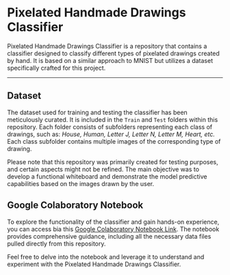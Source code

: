 # Pixelated Handmade Drawings Classifier

Pixelated Handmade Drawings Classifier is a repository that contains a classifier designed to classify different types of pixelated drawings created by hand. It is based on a similar approach to MNIST but utilizes a dataset specifically crafted for this project.

---

## Dataset

The dataset used for training and testing the classifier has been meticulously curated. It is included in the `Train` and `Test` folders within this repository. Each folder consists of subfolders representing each class of drawings, such as: *House, Human, Letter J, Letter N, Letter M, Heart, etc.* Each class subfolder contains multiple images of the corresponding type of drawing.

Please note that this repository was primarily created for testing purposes, and certain aspects might not be refined. The main objective was to develop a functional whiteboard and demonstrate the model predictive capabilities based on the images drawn by the user.

## Google Colaboratory Notebook

To explore the functionality of the classifier and gain hands-on experience, you can access bia this [Google Colaboratory Notebook Link](https://colab.research.google.com/drive/1xgEADBafrzOMSwvCQqMF-iS-mI54hWad?usp=sharing). The notebook provides comprehensive guidance, including all the necessary data files pulled directly from this repository.

Feel free to delve into the notebook and leverage it to understand and experiment with the Pixelated Handmade Drawings Classifier.


